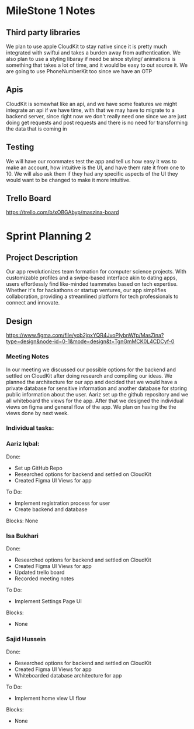# MileStone 1 Notes


## Third party libraries
We plan to use apple CloudKit to stay native since it is pretty much integrated with swiftui and takes a burden away from authentication.
We also plan to use a styling libaray if need be since styling/ animations is something that takes a lot of time, and it would be easy to out source it.
We are going to use PhoneNumberKit too since we have an OTP

## Apis
CloudKit is somewhat like an api, and we have some features we might integrate an api if we have time, with that we may have to migrate to a backend server, since right now we don't really need one since we are just doing get requests and post requests and there is no need for transforming the data that is coming in

## Testing

We will have our roommates test the app and tell us how easy it was to make an account, how intuitive is the UI, and have them rate it from one to 10. We will also ask them if they had any specific aspects of the UI they would want to be changed to make it more intuitive.

## Trello Board
https://trello.com/b/xOBGAbyp/maszina-board

# Sprint Planning 2

## Project Description
Our app revolutionizes team formation for computer science projects. With customizable profiles and a swipe-based interface akin to dating apps, users effortlessly find like-minded teammates based on tech expertise. Whether it's for hackathons or startup ventures, our app simplifies collaboration, providing a streamlined platform for tech professionals to connect and innovate.

## Design
https://www.figma.com/file/yob2jpxYQR4JvoPlybnWfp/MasZina?type=design&node-id=0-1&mode=design&t=TgnGmMCK0L4CDCyf-0


### Meeting Notes

In our meeting we discussed our possible options for the backend and settled on CloudKit after doing research and compiling our ideas. We planned the architecture for our app and decided that we would have a private database for sensitive information and another database for storing public information about the user. Aariz set up the github repository and we all whiteboard the views for the app. After that we designed the individual views on figma and general flow of the app. We plan on having the the views done by next week. 


### Individual tasks:

### Aariz Iqbal:
Done:
- Set up GitHub Repo
- Researched options for backend and settled on CloudKit
- Created Figma UI Views for app

To Do:
- Implement registration process for user
- Create backend and database

Blocks:
None

### Isa Bukhari
Done:
- Researched options for backend and settled on CloudKit
- Created Figma UI Views for app
- Updated trello board
- Recorded meeting notes

To Do:
- Implement Settings Page UI

Blocks:
- None

### Sajid Hussein
Done:
- Researched options for backend and settled on CloudKit
- Created Figma UI Views for app
- Whiteboarded database architecture for app

To Do:
- Implement home view UI flow

Blocks:
- None




